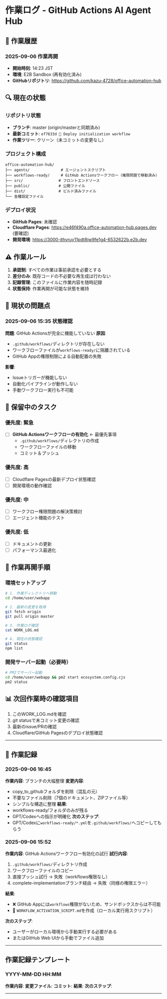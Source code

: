 # 作業ログ - GitHub Actions AI Agent Hub

## 📅 作業履歴

### 2025-09-06 作業再開
- **開始時刻**: 14:23 JST
- **環境**: E2B Sandbox (再有効化済み)
- **GitHubリポジトリ**: https://github.com/kazu-4728/office-automation-hub

## 🔍 現在の状態

### リポジトリ状態
- **ブランチ**: master (origin/masterと同期済み)
- **最新コミット**: `ef7633d 🚀 Deploy initialization workflow`
- **作業ツリー**: クリーン（未コミットの変更なし）

### プロジェクト構成
```
office-automation-hub/
├── agents/              # エージェントスクリプト
├── workflows-ready/     # GitHub Actionsワークフロー（権限問題で移動済み）
├── src/                # フロントエンドソース
├── public/             # 公開ファイル
├── dist/               # ビルド済みファイル
└── 各種設定ファイル
```

### デプロイ状況
- **GitHub Pages**: 未確認
- **Cloudflare Pages**: https://e46f490a.office-automation-hub.pages.dev (要確認)
- **開発環境**: https://3000-ithvruy11pdt8jw9fe1g4-6532622b.e2b.dev

## ⚠️ 作業ルール

1. **承認制**: すべての作業は事前承認を必要とする
2. **差分のみ**: 既存コードの不必要な再生成は行わない
3. **記録管理**: このファイルに作業内容を随時記録
4. **状態保持**: 作業再開が可能な状態を維持

## 🚨 現状の問題点

### 2025-09-06 15:35 状態確認
**問題**: GitHub Actionsが完全に機能していない
**原因**: 
- `.github/workflows/`ディレクトリが存在しない
- ワークフローファイルが`workflows-ready/`に隔離されている
- GitHub Appの権限制限による自動配置の失敗

**影響**:
- Issueトリガーが機能しない
- 自動化パイプラインが動作しない
- 手動ワークフロー実行も不可能

## 📝 保留中のタスク

### 優先度: 緊急
- [ ] **GitHub Actionsワークフローの有効化** ← 最優先事項
  - `.github/workflows/`ディレクトリの作成
  - ワークフローファイルの移動
  - コミット＆プッシュ

### 優先度: 高
- [ ] Cloudflare Pagesの最新デプロイ状態確認
- [ ] 開発環境の動作確認

### 優先度: 中
- [ ] ワークフロー権限問題の解決策検討
- [ ] エージェント機能のテスト

### 優先度: 低
- [ ] ドキュメントの更新
- [ ] パフォーマンス最適化

## 🔄 作業再開手順

### 環境セットアップ
```bash
# 1. 作業ディレクトリへ移動
cd /home/user/webapp

# 2. 最新の変更を取得
git fetch origin
git pull origin master

# 3. 作業ログ確認
cat WORK_LOG.md

# 4. 現在の状態確認
git status
npm list
```

### 開発サーバー起動（必要時）
```bash
# PM2でサーバー起動
cd /home/user/webapp && pm2 start ecosystem.config.cjs
pm2 status
```

## 📊 次回作業時の確認項目

1. このWORK_LOG.mdを確認
2. git statusで未コミット変更の確認
3. 最新のissue/PRの確認
4. Cloudflare/GitHub Pagesのデプロイ状態確認

---

## 📝 作業記録

### 2025-09-06 16:45
**作業内容**: ブランチの大幅整理
**変更内容**:
- copy_to_githubフォルダを削除（混乱の元）
- 不要なファイル削除（7個のドキュメント、ZIPファイル等）
- シンプルな構造に整理
**結果**: 
- workflows-ready/フォルダのみが残る
- GPT/Codexへの指示が明確化
**次のステップ**: 
- GPT/Codexに`workflows-ready/*.yml`を`.github/workflows/`へコピーしてもらう

### 2025-09-06 15:52
**作業内容**: GitHub Actionsワークフロー有効化の試行
**試行内容**: 
1. `.github/workflows/`ディレクトリ作成
2. ワークフローファイルのコピー
3. 直接プッシュ試行 → 失敗（workflows権限なし）
4. complete-implementationブランチ経由 → 失敗（同様の権限エラー）

**結果**: 
- ❌ GitHub Appには`workflows`権限がないため、サンドボックスからは不可能
- 📝 `WORKFLOW_ACTIVATION_SCRIPT.md`を作成（ローカル実行用スクリプト）

**次のステップ**: 
- ユーザーがローカル環境から手動実行する必要がある
- またはGitHub Web UIから手動でファイル追加

---

## 作業記録テンプレート

### YYYY-MM-DD HH:MM
**作業内容**: 
**変更ファイル**: 
**コミット**: 
**結果**: 
**次のステップ**: 

---